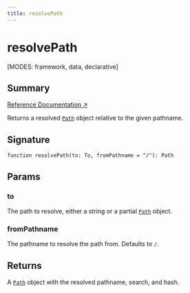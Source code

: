 ```yaml
---
title: resolvePath
---
```


# resolvePath

<!--
⚠️ ⚠️ IMPORTANT ⚠️ ⚠️ 

Thank you for helping improve our documentation!

This file is auto-generated from the JSDoc comments in the source
code, so please edit the JSDoc comments in the file below and this
file will be re-generated once those changes are merged.

https://github.com/remix-run/react-router/blob/main/packages/react-router/lib/router/utils.ts
-->

[MODES: framework, data, declarative]

## Summary

[Reference Documentation ↗](https://api.reactrouter.com/v7/functions/react_router.resolvePath.html)

Returns a resolved [`Path`](https://api.reactrouter.com/v7/interfaces/react_router.Path.html) object relative to the given pathname.

## Signature

```tsx
function resolvePath(to: To, fromPathname = "/"): Path
```

## Params

### to

The path to resolve, either a string or a partial [`Path`](https://api.reactrouter.com/v7/interfaces/react_router.Path.html) object.

### fromPathname

The pathname to resolve the path from. Defaults to `/`.

## Returns

A [`Path`](https://api.reactrouter.com/v7/interfaces/react_router.Path.html) object with the resolved pathname, search, and hash.

